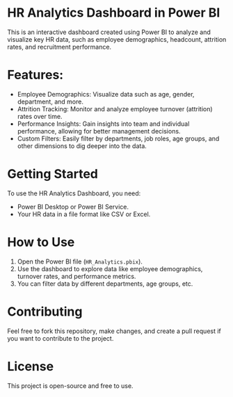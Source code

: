 # HR Analytics Dashboard in Power BI

This is an interactive dashboard created using Power BI to analyze and visualize key HR data, such as employee demographics, headcount, attrition rates, and recruitment performance.

# Features:
- Employee Demographics: Visualize data such as age, gender, department, and more.
- Attrition Tracking: Monitor and analyze employee turnover (attrition) rates over time.
- Performance Insights: Gain insights into team and individual performance, allowing for better management decisions.
- Custom Filters: Easily filter by departments, job roles, age groups, and other dimensions to dig deeper into the data.

# Getting Started
To use the HR Analytics Dashboard, you need:
- Power BI Desktop or Power BI Service.
- Your HR data in a file format like CSV or Excel.

# How to Use
1. Open the Power BI file (`HR_Analytics.pbix`).
2. Use the dashboard to explore data like employee demographics, turnover rates, and performance metrics.
3. You can filter data by different departments, age groups, etc.

# Contributing
Feel free to fork this repository, make changes, and create a pull request if you want to contribute to the project.

# License
This project is open-source and free to use.
